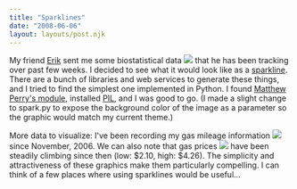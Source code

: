```yaml
---
title: "Sparklines"
date: "2008-06-06"
layout: layouts/post.njk
---
```


My friend [Erik](http://carbonbox.com) sent me some biostatistical data
![](images/erik_smooth2.png) that he has been tracking over past few weeks. I
decided to see what it would look like as a
[sparkline](http://www.edwardtufte.com/bboard/q-and-a-fetch-msg?msg_id=0001OR).
There are a bunch of libraries and web services to generate these things, and I
tried to find the simplest one implemented in Python. I found
[Matthew Perry's module](http://www.perrygeo.net/wordpress/?p=64), installed
[PIL](http://www.pythonware.com/products/pil/), and I was good to go. (I made a
slight change to spark.py to expose the background color of the image as a
parameter so the graphic would match my current theme.)

More data to visualize: I've been recording my gas mileage information
![](images/mile_smooth2.png) since November, 2006. We can also note that gas
prices ![](images/gas_smooth2.png) have been steadily climbing since then (low:
$2.10, high: $4.26). The simplicity and attractiveness of these graphics make
them particularly compelling. I can think of a few places where using sparklines
would be useful...
